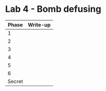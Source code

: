 # Lab 4 - Bomb defusing

| **Phase** | **Write-up**|
|---|---|
| 1 | |
| 2 | |
| 3 | |
| 4 | |
| 5 | |
| 6 | |
| Secret | |
